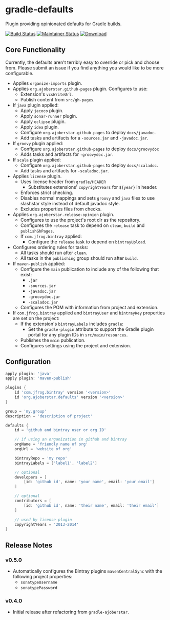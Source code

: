 # gradle-defaults

Plugin providing opinionated defaults for Gradle builds.

[![Build Status](https://travis-ci.org/ajoberstar/gradle-defaults.png?branch=master)](https://travis-ci.org/ajoberstar/gradle-defaults)
[![Maintainer Status](http://stillmaintained.com/ajoberstar/gradle-defaults.png)](http://stillmaintained.com/ajoberstar/gradle-defaults)
[ ![Download](https://api.bintray.com/packages/ajoberstar/gradle-plugins/org.ajoberstar%3Agradle-defaults/images/download.svg) ](https://bintray.com/ajoberstar/gradle-plugins/org.ajoberstar%3Agradle-defaults/_latestVersion)

## Core Functionality

Currently, the defaults aren't terribly easy to override or pick and choose from. Please submit an issue if you find anything you would like to be more configurable.

- Applies `organize-imports` plugin.
- Applies `org.ajoberstar.github-pages` plugin. Configures to use:
	- Extension's `vcsWriteUrl`.
	- Publish content from `src/gh-pages`.
- If `java` plugin applied:
	- Apply `jacoco` plugin.
	- Apply `sonar-runner` plugin.
	- Apply `eclipse` plugin.
	- Apply `idea` plugin.
	- Configure `org.ajoberstar.github-pages` to deploy `docs/javadoc`.
	- Add tasks and artifacts for a `-sources.jar` and `-javadoc.jar`.
- If `groovy` plugin applied:
	- Configure `org.ajoberstar.github-pages` to deploy `docs/groovydoc`
	- Adds tasks and artifacts for `-groovydoc.jar`.
- If `scala` plugin applied:
	- Configure `org.ajoberstar.github-pages` to deploy `docs/scaladoc`.
	- Add tasks and artifacts for `-scaladoc.jar`.
- Applies `license` plugin.
	- Uses license header from `gradle/HEADER`
		- Substitutes extensions' `copyrightYears` for `${year}` in header.
	- Enforces strict checking.
	- Disables normal mappings and sets `groovy` and `java` files to use slashstar style instead of default javadoc style.
	- Excludes properties files from checks.
- Applies `org.ajoberstar.release-opinion` plugin.
	- Configures to use the project's root dir as the repository.
	- Configures the `release` task to depend on `clean`, `build` and `publishGhPages`.
	- If `com.jfrog.bintray` applied:
		- Configure the `release` task to depend on `bintrayUpload`.
- Configures ordering rules for tasks:
	- All tasks should run after `clean`.
	- All tasks in the `publishing` group should run after `build`.
- If `maven-publish` applied:
	- Configure the `main` publication to include any of the following that exist:
		- `.jar`
		- `-sources.jar`
		- `-javadoc.jar`
		- `-groovydoc.jar`
		- `-scaladoc.jar`
	- Configures the POM with information from project and extension.
- If `com.jfrog.bintray` applied and `bintrayUser` and `bintrayKey` properties are set on the project:
	- If the extension's `bintrayLabels` includes `gradle`:
		- Set the `gradle-plugin` attribute to support the Gradle plugin portal for any plugin IDs in `src/main/resources`.
	- Publishes the `main` publication.
	- Configures settings using the project and extension.

## Configuration

```groovy
apply plugin: 'java'
apply plugin: 'maven-publish'

plugins {
	id 'com.jfrog.bintray' version '<version>'
	id 'org.ajoberstar.defaults' version '<version>'
}

group = 'my.group'
description = 'description of project'

defaults {
	id = 'github and bintray user or org ID'

	// if using an organization in github and bintray
	orgName = 'friendly name of org'
	orgUrl = 'website of org'

	bintrayRepo = 'my repo'
	bintrayLabels = ['label1', 'label2']

	// optional
	developers = [
		[id: 'github id', name: 'your name', email: 'your email']
	]

	// optional
	contributors = [
		[id: 'github id', name: 'their name', email: 'their email']
	]

	// used by license plugin
	copyrightYears = '2013-2014'
}
```

## Release Notes

### v0.5.0

- Automatically configures the Bintray plugins `mavenCentralSync` with the
following project properties:
	- `sonatypeUsername`
	- `sonatypePassword`

### v0.4.0

- Initial release after refactoring from `gradle-ajoberstar`.
